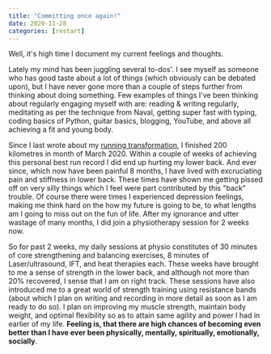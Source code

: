 ```yaml
---
title: "Committing once again!"
date: 2020-11-28
categories: [restart]
---
```


Well, it's high time I document my current feelings and thoughts.



Lately my mind has been juggling several to-dos'. I see myself as someone who has good taste about a lot of things (which obviously can be debated upon), but I have never gone more than a couple of steps further from thinking about doing something. Few examples of things I've been thinking about regularly engaging myself with are: reading & writing regularly, meditating as per the technique from Naval, getting super fast with typing, coding basics of Python, guitar basics, blogging, YouTube, and above all achieving a fit and young body.



Since I last wrote about my [running transformation](https://mriganktiwari.github.io/2020/02/20/Running-transformation.html), I finished 200 kilometres in month of March 2020. Within a couple of weeks of achieving this personal best run record I did end up hurting my lower back. And ever since, which now have been painful 8 months, I have lived with excruciating pain and stiffness in lower back. These times have shown me getting pissed off on very silly things which I feel were part contributed by this "back" trouble. Of course there were times I experienced depression feelings, making me think hard on the how my future is going to be, to what lengths am I going to miss out on the fun of life. After my ignorance and utter wastage of many months, I did join a physiotherapy session for 2 weeks now.



So for past 2 weeks, my daily sessions at physio constitutes of 30 minutes of core strengthening and balancing exercises, 8 minutes of Laser/ultrasound, IFT, and heat therapies each. These weeks have brought to me a sense of strength in the lower back, and although not more than 20% recovered, I sense that I am on right track. These sessions have also introduced me to a great world of strength training using resistance bands (about which I plan on writing and recording in more detail as soon as I am ready to do so). I plan on improving my muscle strength, maintain body weight, and optimal flexibility so as to attain same agility and power I had in earlier of my life. **Feeling is, that there are high chances of becoming even better than I have ever been physically, mentally, spiritually, emotionally, socially**.
